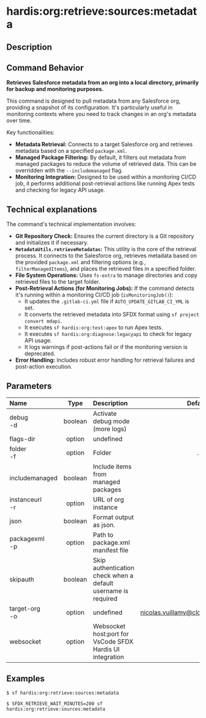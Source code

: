 <!-- This file has been generated with command 'sf hardis:doc:plugin:generate'. Please do not update it manually or it may be overwritten -->
# hardis:org:retrieve:sources:metadata

## Description


## Command Behavior

**Retrieves Salesforce metadata from an org into a local directory, primarily for backup and monitoring purposes.**

This command is designed to pull metadata from any Salesforce org, providing a snapshot of its configuration. It's particularly useful in monitoring contexts where you need to track changes in an org's metadata over time.

Key functionalities:

- **Metadata Retrieval:** Connects to a target Salesforce org and retrieves metadata based on a specified `package.xml`.
- **Managed Package Filtering:** By default, it filters out metadata from managed packages to reduce the volume of retrieved data. This can be overridden with the `--includemanaged` flag.
- **Monitoring Integration:** Designed to be used within a monitoring CI/CD job, it performs additional post-retrieval actions like running Apex tests and checking for legacy API usage.

## Technical explanations

The command's technical implementation involves:

- **Git Repository Check:** Ensures the current directory is a Git repository and initializes it if necessary.
- **`MetadataUtils.retrieveMetadatas`:** This utility is the core of the retrieval process. It connects to the Salesforce org, retrieves metadata based on the provided `package.xml` and filtering options (e.g., `filterManagedItems`), and places the retrieved files in a specified folder.
- **File System Operations:** Uses `fs-extra` to manage directories and copy retrieved files to the target folder.
- **Post-Retrieval Actions (for Monitoring Jobs):** If the command detects it's running within a monitoring CI/CD job (`isMonitoringJob()`):
  - It updates the `.gitlab-ci.yml` file if `AUTO_UPDATE_GITLAB_CI_YML` is set.
  - It converts the retrieved metadata into SFDX format using `sf project convert mdapi`.
  - It executes `sf hardis:org:test:apex` to run Apex tests.
  - It executes `sf hardis:org:diagnose:legacyapi` to check for legacy API usage.
  - It logs warnings if post-actions fail or if the monitoring version is deprecated.
- **Error Handling:** Includes robust error handling for retrieval failures and post-action execution.


## Parameters

| Name               |  Type   | Description                                                   |                Default                 | Required | Options |
|:-------------------|:-------:|:--------------------------------------------------------------|:--------------------------------------:|:--------:|:-------:|
| debug<br/>-d       | boolean | Activate debug mode (more logs)                               |                                        |          |         |
| flags-dir          | option  | undefined                                                     |                                        |          |         |
| folder<br/>-f      | option  | Folder                                                        |                   .                    |          |         |
| includemanaged     | boolean | Include items from managed packages                           |                                        |          |         |
| instanceurl<br/>-r | option  | URL of org instance                                           |                                        |          |         |
| json               | boolean | Format output as json.                                        |                                        |          |         |
| packagexml<br/>-p  | option  | Path to package.xml manifest file                             |                                        |          |         |
| skipauth           | boolean | Skip authentication check when a default username is required |                                        |          |         |
| target-org<br/>-o  | option  | undefined                                                     | nicolas.vuillamy@cloudity.com.playnico |          |         |
| websocket          | option  | Websocket host:port for VsCode SFDX Hardis UI integration     |                                        |          |         |

## Examples

```shell
$ sf hardis:org:retrieve:sources:metadata
```

```shell
$ SFDX_RETRIEVE_WAIT_MINUTES=200 sf hardis:org:retrieve:sources:metadata
```


